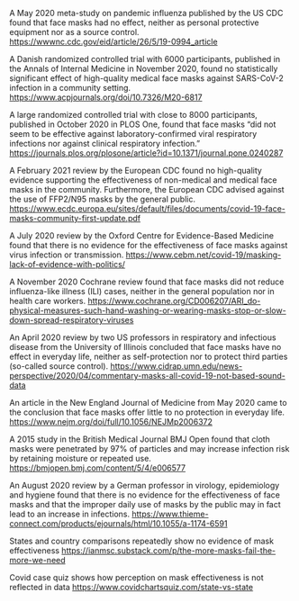 A May 2020 meta-study on pandemic influenza published by the US CDC found that face masks had no effect, neither as personal protective equipment nor as a source control. https://wwwnc.cdc.gov/eid/article/26/5/19-0994_article

A Danish randomized controlled trial with 6000 participants, published in the Annals of Internal Medicine in November 2020, found no statistically significant effect of high-quality medical face masks against SARS-CoV-2 infection in a community setting. https://www.acpjournals.org/doi/10.7326/M20-6817

A large randomized controlled trial with close to 8000 participants, published in October 2020 in PLOS One, found that face masks “did not seem to be effective against laboratory-confirmed viral respiratory infections nor against clinical respiratory infection.” https://journals.plos.org/plosone/article?id=10.1371/journal.pone.0240287

A February 2021 review by the European CDC found no high-quality evidence supporting the effectiveness of non-medical and medical face masks in the community. Furthermore, the European CDC advised against the use of FFP2/N95 masks by the general public. https://www.ecdc.europa.eu/sites/default/files/documents/covid-19-face-masks-community-first-update.pdf

A July 2020 review by the Oxford Centre for Evidence-Based Medicine found that there is no evidence for the effectiveness of face masks against virus infection or transmission. https://www.cebm.net/covid-19/masking-lack-of-evidence-with-politics/

A November 2020 Cochrane review found that face masks did not reduce influenza-like illness (ILI) cases, neither in the general population nor in health care workers. https://www.cochrane.org/CD006207/ARI_do-physical-measures-such-hand-washing-or-wearing-masks-stop-or-slow-down-spread-respiratory-viruses

An April 2020 review by two US professors in respiratory and infectious disease from the University of Illinois concluded that face masks have no effect in everyday life, neither as self-protection nor to protect third parties (so-called source control). https://www.cidrap.umn.edu/news-perspective/2020/04/commentary-masks-all-covid-19-not-based-sound-data

An article in the New England Journal of Medicine from May 2020 came to the conclusion that face masks offer little to no protection in everyday life. https://www.nejm.org/doi/full/10.1056/NEJMp2006372

A 2015 study in the British Medical Journal BMJ Open found that cloth masks were penetrated by 97% of particles and may increase infection risk by retaining moisture or repeated use. https://bmjopen.bmj.com/content/5/4/e006577

An August 2020 review by a German professor in virology, epidemiology and hygiene found that there is no evidence for the effectiveness of face masks and that the improper daily use of masks by the public may in fact lead to an increase in infections. https://www.thieme-connect.com/products/ejournals/html/10.1055/a-1174-6591

States and country comparisons repeatedly show no evidence of mask effectiveness https://ianmsc.substack.com/p/the-more-masks-fail-the-more-we-need

Covid case quiz shows how perception on mask effectiveness is not reflected in data https://www.covidchartsquiz.com/state-vs-state
